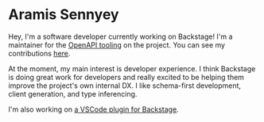 # Aramis Sennyey

Hey, I'm a software developer currently working on Backstage! I'm a maintainer for the [OpenAPI tooling](https://github.com/backstage/backstage/blob/master/OWNERS.md#openapi-tooling) on the project. You can see my contributions [here](https://github.com/backstage/backstage/pulls?q=+is%3Apr+author%3Asennyeya).

At the moment, my main interest is developer experience. I think Backstage is doing great work for developers and really excited to be helping them improve the project's own internal DX. I like schema-first development, client generation, and type inferencing.

I'm also working on [a VSCode plugin for Backstage](https://github.com/sennyeya/vscode-backstage).

